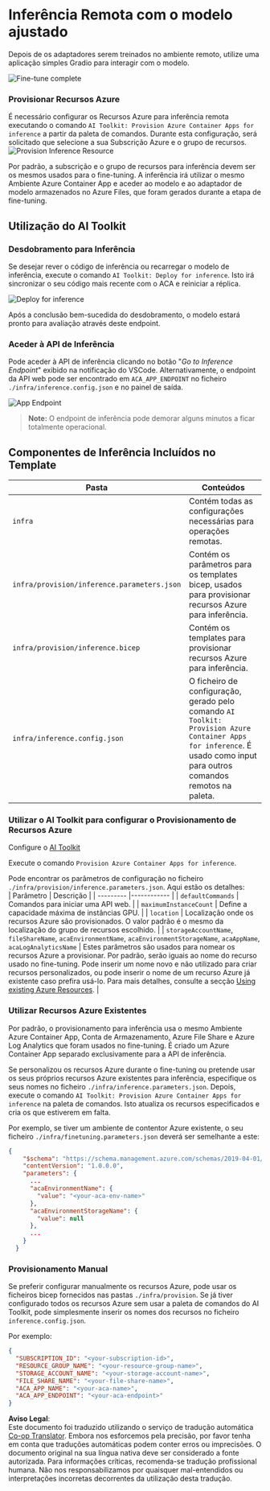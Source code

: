 <!--
CO_OP_TRANSLATOR_METADATA:
{
  "original_hash": "a54cd3d65b6963e4e8ce21e143c3ab04",
  "translation_date": "2025-07-16T21:18:03+00:00",
  "source_file": "md/01.Introduction/03/Remote_Interence.md",
  "language_code": "pt"
}
-->
# Inferência Remota com o modelo ajustado

Depois de os adaptadores serem treinados no ambiente remoto, utilize uma aplicação simples Gradio para interagir com o modelo.

![Fine-tune complete](../../../../../translated_images/log-finetuning-res.7b92254e7e822c7ffbec00f51a29199b0a53cefdd7fd2ce8330e4f787d98a94a.pt.png)

### Provisionar Recursos Azure  
É necessário configurar os Recursos Azure para inferência remota executando o comando `AI Toolkit: Provision Azure Container Apps for inference` a partir da paleta de comandos. Durante esta configuração, será solicitado que selecione a sua Subscrição Azure e o grupo de recursos.  
![Provision Inference Resource](../../../../../translated_images/command-provision-inference.467afc8d351642fc03bc2ae439330ad1253da4f08ed8a8e98cdf89ca5c7ae4c5.pt.png)
   
Por padrão, a subscrição e o grupo de recursos para inferência devem ser os mesmos usados para o fine-tuning. A inferência irá utilizar o mesmo Ambiente Azure Container App e aceder ao modelo e ao adaptador de modelo armazenados no Azure Files, que foram gerados durante a etapa de fine-tuning.

## Utilização do AI Toolkit

### Desdobramento para Inferência  
Se desejar rever o código de inferência ou recarregar o modelo de inferência, execute o comando `AI Toolkit: Deploy for inference`. Isto irá sincronizar o seu código mais recente com o ACA e reiniciar a réplica.

![Deploy for inference](../../../../../translated_images/command-deploy.9adb4e310dd0b0aec6bb518f3c5b19a945ca040216da11e210666ad0330702ea.pt.png)

Após a conclusão bem-sucedida do desdobramento, o modelo estará pronto para avaliação através deste endpoint.

### Aceder à API de Inferência

Pode aceder à API de inferência clicando no botão "*Go to Inference Endpoint*" exibido na notificação do VSCode. Alternativamente, o endpoint da API web pode ser encontrado em `ACA_APP_ENDPOINT` no ficheiro `./infra/inference.config.json` e no painel de saída.

![App Endpoint](../../../../../translated_images/notification-deploy.446e480a44b1be5848fd31391c467b8d42c2db1d5daffa2250c9fcd3d8486164.pt.png)

> **Note:** O endpoint de inferência pode demorar alguns minutos a ficar totalmente operacional.

## Componentes de Inferência Incluídos no Template

| Pasta | Conteúdos |
| ------ |--------- |
| `infra` | Contém todas as configurações necessárias para operações remotas. |
| `infra/provision/inference.parameters.json` | Contém os parâmetros para os templates bicep, usados para provisionar recursos Azure para inferência. |
| `infra/provision/inference.bicep` | Contém os templates para provisionar recursos Azure para inferência. |
| `infra/inference.config.json` | O ficheiro de configuração, gerado pelo comando `AI Toolkit: Provision Azure Container Apps for inference`. É usado como input para outros comandos remotos na paleta. |

### Utilizar o AI Toolkit para configurar o Provisionamento de Recursos Azure  
Configure o [AI Toolkit](https://marketplace.visualstudio.com/items?itemName=ms-windows-ai-studio.windows-ai-studio)

Execute o comando `Provision Azure Container Apps for inference`.

Pode encontrar os parâmetros de configuração no ficheiro `./infra/provision/inference.parameters.json`. Aqui estão os detalhes:  
| Parâmetro | Descrição |
| --------- |------------ |
| `defaultCommands` | Comandos para iniciar uma API web. |
| `maximumInstanceCount` | Define a capacidade máxima de instâncias GPU. |
| `location` | Localização onde os recursos Azure são provisionados. O valor padrão é o mesmo da localização do grupo de recursos escolhido. |
| `storageAccountName`, `fileShareName`, `acaEnvironmentName`, `acaEnvironmentStorageName`, `acaAppName`, `acaLogAnalyticsName` | Estes parâmetros são usados para nomear os recursos Azure a provisionar. Por padrão, serão iguais ao nome do recurso usado no fine-tuning. Pode inserir um nome novo e não utilizado para criar recursos personalizados, ou pode inserir o nome de um recurso Azure já existente caso prefira usá-lo. Para mais detalhes, consulte a secção [Using existing Azure Resources](../../../../../md/01.Introduction/03). |

### Utilizar Recursos Azure Existentes

Por padrão, o provisionamento para inferência usa o mesmo Ambiente Azure Container App, Conta de Armazenamento, Azure File Share e Azure Log Analytics que foram usados no fine-tuning. É criado um Azure Container App separado exclusivamente para a API de inferência.

Se personalizou os recursos Azure durante o fine-tuning ou pretende usar os seus próprios recursos Azure existentes para inferência, especifique os seus nomes no ficheiro `./infra/inference.parameters.json`. Depois, execute o comando `AI Toolkit: Provision Azure Container Apps for inference` na paleta de comandos. Isto atualiza os recursos especificados e cria os que estiverem em falta.

Por exemplo, se tiver um ambiente de contentor Azure existente, o seu ficheiro `./infra/finetuning.parameters.json` deverá ser semelhante a este:

```json
{
    "$schema": "https://schema.management.azure.com/schemas/2019-04-01/deploymentParameters.json#",
    "contentVersion": "1.0.0.0",
    "parameters": {
      ...
      "acaEnvironmentName": {
        "value": "<your-aca-env-name>"
      },
      "acaEnvironmentStorageName": {
        "value": null
      },
      ...
    }
  }
```

### Provisionamento Manual  
Se preferir configurar manualmente os recursos Azure, pode usar os ficheiros bicep fornecidos nas pastas `./infra/provision`. Se já tiver configurado todos os recursos Azure sem usar a paleta de comandos do AI Toolkit, pode simplesmente inserir os nomes dos recursos no ficheiro `inference.config.json`.

Por exemplo:

```json
{
  "SUBSCRIPTION_ID": "<your-subscription-id>",
  "RESOURCE_GROUP_NAME": "<your-resource-group-name>",
  "STORAGE_ACCOUNT_NAME": "<your-storage-account-name>",
  "FILE_SHARE_NAME": "<your-file-share-name>",
  "ACA_APP_NAME": "<your-aca-name>",
  "ACA_APP_ENDPOINT": "<your-aca-endpoint>"
}
```

**Aviso Legal**:  
Este documento foi traduzido utilizando o serviço de tradução automática [Co-op Translator](https://github.com/Azure/co-op-translator). Embora nos esforcemos pela precisão, por favor tenha em conta que traduções automáticas podem conter erros ou imprecisões. O documento original na sua língua nativa deve ser considerado a fonte autorizada. Para informações críticas, recomenda-se tradução profissional humana. Não nos responsabilizamos por quaisquer mal-entendidos ou interpretações incorretas decorrentes da utilização desta tradução.